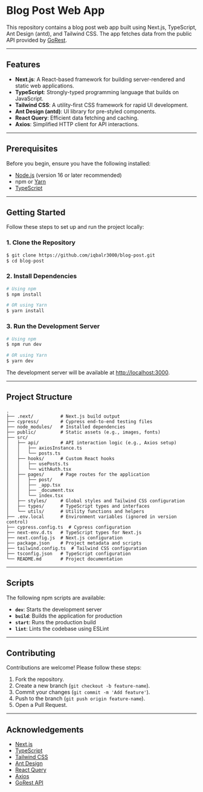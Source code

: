 # Blog Post Web App

This repository contains a blog post web app built using Next.js, TypeScript, Ant Design (antd), and Tailwind CSS. The app fetches data from the public API provided by [GoRest](https://gorest.co.in/).

---

## Features

- **Next.js**: A React-based framework for building server-rendered and static web applications.
- **TypeScript**: Strongly-typed programming language that builds on JavaScript.
- **Tailwind CSS**: A utility-first CSS framework for rapid UI development.
- **Ant Design (antd)**: UI library for pre-styled components.
- **React Query**: Efficient data fetching and caching.
- **Axios**: Simplified HTTP client for API interactions.

---

## Prerequisites

Before you begin, ensure you have the following installed:

- [Node.js](https://nodejs.org/) (version 16 or later recommended)
- npm or [Yarn](https://yarnpkg.com/)
- [TypeScript](https://www.typescriptlang.org/)

---

## Getting Started

Follow these steps to set up and run the project locally:

### 1. Clone the Repository

```bash
$ git clone https://github.com/iqbalr3000/blog-post.git
$ cd blog-post
```

### 2. Install Dependencies

```bash
# Using npm
$ npm install

# OR using Yarn
$ yarn install
```

### 3. Run the Development Server

```bash
# Using npm
$ npm run dev

# OR using Yarn
$ yarn dev
```

The development server will be available at [http://localhost:3000](http://localhost:3000).

---

## Project Structure

```plaintext
.
├── .next/          # Next.js build output
├── cypress/        # Cypress end-to-end testing files
├── node_modules/   # Installed dependencies
├── public/         # Static assets (e.g., images, fonts)
├── src/
│   ├── api/        # API interaction logic (e.g., Axios setup)
│   │   ├── axiosInstance.ts
│   │   └── posts.ts
│   ├── hooks/      # Custom React hooks
│   │   ├── usePosts.ts
│   │   └── withAuth.tsx
│   ├── pages/      # Page routes for the application
│   │   ├── post/
│   │   ├── _app.tsx
│   │   ├── _document.tsx
│   │   └── index.tsx
│   ├── styles/     # Global styles and Tailwind CSS configuration
│   ├── types/      # TypeScript types and interfaces
│   └── utils/      # Utility functions and helpers
├── .env.local      # Environment variables (ignored in version control)
├── cypress.config.ts  # Cypress configuration
├── next-env.d.ts   # TypeScript types for Next.js
├── next.config.js  # Next.js configuration
├── package.json    # Project metadata and scripts
├── tailwind.config.ts  # Tailwind CSS configuration
├── tsconfig.json   # TypeScript configuration
└── README.md       # Project documentation
```

---

## Scripts

The following npm scripts are available:

- **`dev`**: Starts the development server
- **`build`**: Builds the application for production
- **`start`**: Runs the production build
- **`lint`**: Lints the codebase using ESLint

---

## Contributing

Contributions are welcome! Please follow these steps:

1. Fork the repository.
2. Create a new branch (`git checkout -b feature-name`).
3. Commit your changes (`git commit -m 'Add feature'`).
4. Push to the branch (`git push origin feature-name`).
5. Open a Pull Request.

---

## Acknowledgements

- [Next.js](https://nextjs.org/)
- [TypeScript](https://www.typescriptlang.org/)
- [Tailwind CSS](https://tailwindcss.com/)
- [Ant Design](https://ant.design/)
- [React Query](https://react-query.tanstack.com/)
- [Axios](https://axios-http.com/)
- [GoRest API](https://gorest.co.in/)
